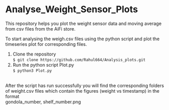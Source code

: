 # Analyse_Weight_Sensor_Plots
This repository helps you plot the weight sensor data and moving average from csv files from the AiFi store.

To start analysing the weigh.csv files using the python script and plot the timeseries plot for corresponding files.
1. Clone the repository<br />
`$ git clone https://github.com/Rahul664/Analysis_plots.git`<br />
2. Run the python script Plot.py<br />
`$ python3 Plot.py`<br />

<br />
After the script has run successfully you will find the corresponding folders of weight.csv files which contain the figures (weight vs timestamp) in the format<br /> 
gondola_number, shelf_number.png
